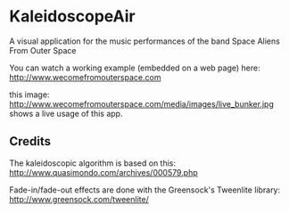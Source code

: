 # KaleidoscopeAir #


A visual application for the music performances of the band Space Aliens From Outer Space

You can watch a working example (embedded on a web page) here: http://www.wecomefromouterspace.com

this image: http://www.wecomefromouterspace.com/media/images/live_bunker.jpg shows a live usage of this app.

## Credits ##

The kaleidoscopic algorithm is based on this: http://www.quasimondo.com/archives/000579.php

Fade-in/fade-out effects are done with the Greensock's Tweenlite library: http://www.greensock.com/tweenlite/
